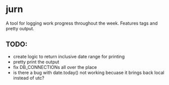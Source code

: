 # jurn

A tool for logging work progress throughout the week. Features tags and pretty output.

## TODO:
 - create logic to return inclusive date range for printing
 - pretty print the output
 - fix DB_CONNECTIONs all over the place
 - is there a bug with date.today() not working becuase it brings back local instead of utc?